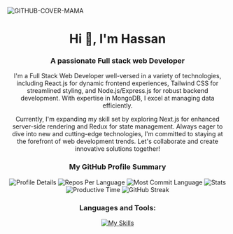 
![GITHUB-COVER-MAMA](https://github.com/devalienbrain/devalienbrain/assets/136051509/abd41d84-1683-4113-8ac8-41719900ca9e)


<h1 align="center">Hi 👋, I'm Hassan</h1>
<h3 align="center">A passionate Full stack web Developer</h3>

<p align="center"> I'm a Full Stack Web Developer well-versed in a variety of technologies, including React.js for dynamic frontend experiences, Tailwind CSS for streamlined styling, and Node.js/Express.js for robust backend development. With expertise in MongoDB, I excel at managing data efficiently. </p>

<p align="center"> Currently, I'm expanding my skill set by exploring Next.js for enhanced server-side rendering and Redux for state management. Always eager to dive into new and cutting-edge technologies, I'm committed to staying at the forefront of web development trends. Let's collaborate and create innovative solutions together! </p>
  

<h3 align="center">My GitHub Profile Summary</h3>

<div align="center">
  <img src="http://github-profile-summary-cards.vercel.app/api/cards/profile-details?username=devalienbrain&theme=monokai" alt="Profile Details">
  <img src="http://github-profile-summary-cards.vercel.app/api/cards/repos-per-language?username=devalienbrain&theme=monokai" alt="Repos Per Language">
  <img src="http://github-profile-summary-cards.vercel.app/api/cards/most-commit-language?username=devalienbrain&theme=monokai" alt="Most Commit Language">
  <img src="http://github-profile-summary-cards.vercel.app/api/cards/stats?username=devalienbrain&theme=monokai" alt="Stats">
  <img src="http://github-profile-summary-cards.vercel.app/api/cards/productive-time?username=devalienbrain&theme=monokai&utcOffset=8" alt="Productive Time">
   <img src="https://github-readme-streak-stats.herokuapp.com?user=devalienbrain&theme=monokai" alt="GitHub Streak">
</div>

<h3 align="center">Languages and Tools:</h3>

<div align="center">
  <a href="https://skillicons.dev/icons?i=html,css,tailwind,js,react,firebase,express,nodejs,mongodb,nextjs,c,cpp,java,figma,git,github,vscode,vercel&theme=light" align="center">
    <img src="https://skillicons.dev/icons?i=html,css,tailwind,js,react,firebase,express,nodejs,mongodb,nextjs,c,cpp,java,figma,git,github,vscode,vercel&theme=light" alt="My Skills">
  </a>
</div>

